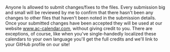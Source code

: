 Anyone Is allowed to submit changes/fixes to the files. 
Every submission big and small will be reviewed by me to confirm that there hasn't been any changes to other files that haven't been noted in the submission details. 
Once your submitted changes have been accepted they will be used at our website www.ac-calendar.com, without giving credit to you. 
There are exceptions, of course, like when you've single-handedly localized these calendars to your own language you'll get the full credits and we'll link to your GitHub profile on our site!
